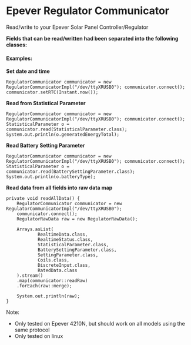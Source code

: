 # **Epever Regulator Communicator**

Read/write to your Epever Solar Panel Controller/Regulator

**Fields that can be read/written had been separated into the following classes:**

#### **Examples:**

**Set date and time**

`
RegulatorCommunicator communicator = new RegulatorCommunicatorImpl("/dev/ttyXRUSB0");
communicator.connect();
communicator.setRTC(Instant.now());
`


**Read from Statistical Parameter**

`
RegulatorCommunicator communicator = new RegulatorCommunicatorImpl("/dev/ttyXRUSB0");
communicator.connect();
StatisticalParameter o = communicator.read(StatisticalParameter.class);
System.out.println(o.generatedEnergyTotal);
`


**Read Battery Setting Parameter**

`
RegulatorCommunicator communicator = new RegulatorCommunicatorImpl("/dev/ttyXRUSB0");
communicator.connect();
StatisticalParameter o = communicator.read(BatterySettingParameter.class);
System.out.println(o.batteryType);
` 

**Read data from all fields into raw data map**

    private void readAllData() {
        RegulatorCommunicator communicator = new RegulatorCommunicatorImpl("/dev/ttyXRUSB0");
        communicator.connect();
        RegulatorRawData raw = new RegulatorRawData();

        Arrays.asList(
                RealtimeData.class,
                RealtimeStatus.class,
                StatisticalParameter.class,
                BatterySettingParameter.class,
                SettingParameter.class,
                Coils.class,
                DiscreteInput.class,
                RatedData.class
        ).stream()
        .map(communicator::readRaw)
        .forEach(raw::merge);
        
        System.out.println(raw);
    }

Note:
- Only tested on Epever 4210N, but should work on all models using the same protocol
- Only tested on linux

